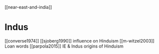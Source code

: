 [[near-east-and-india]]

# Indus
[[converse1974]]
[[sjoberg1990]] influence on Hinduism
[[m-witzel2003]] Loan words
[[parpola2015]] IE & Indus origins of Hinduism